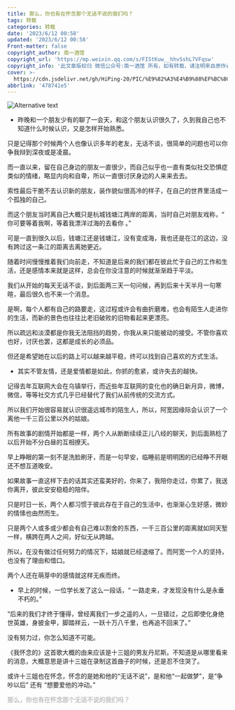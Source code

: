 ```yaml
---
title: 那么，你也有在怀念那个无话不说的我们吗？
tags: 转载
categories: 转载
date: '2023/6/12 00:58'
updated: '2023/6/12 00:58'
​Front-matter: false
copyright_author: 南一酒馆
copyright_url: 'https://mp.weixin.qq.com/s/FIStKuw__hhvSshL7VFqsw'
copyright_info: '此文章版权归 微信公众号:南一酒馆 所有，如有转载，请注明来自原作者'
cover: >-
  https://cdn.jsdelivr.net/gh/HiPing-20/PIC/%E9%82%A3%E4%B9%88%EF%BC%8C%E4%BD%A0%E4%B9%9F%E6%9C%89%E5%9C%A8%E6%80%80%E5%BF%B5%E9%82%A3%E4%B8%AA%E6%97%A0%E8%AF%9D%E4%B8%8D%E8%AF%B4%E7%9A%84%E6%88%91%E4%BB%AC%E5%90%97%EF%BC%9F.jpg
abbrlink: '478741e5'
---
```


![Alternative text](https://cdn.jsdelivr.net/gh/HiPing-20/PIC/%E9%82%A3%E4%B9%88%EF%BC%8C%E4%BD%A0%E4%B9%9F%E6%9C%89%E5%9C%A8%E6%80%80%E5%BF%B5%E9%82%A3%E4%B8%AA%E6%97%A0%E8%AF%9D%E4%B8%8D%E8%AF%B4%E7%9A%84%E6%88%91%E4%BB%AC%E5%90%97%EF%BC%9F.jpg)

- 昨晚和一个朋友少有的聊了一会天，和这个朋友认识很久了，久到我自己也不知道什么时候认识，又是怎样开始熟悉。



只是记得那个时候两个人也像认识多年的老友，无话不谈，很简单的问题也可以你争我辩到深夜或是凌晨。



而一直以来，留在自己身边的朋友一直很少，而自己似乎也一直有类似社交恐惧症类似的情绪，略显内向和自卑，所以一直很讨厌身边的人来来去去。



索性最后干脆不去认识新的朋友，装作貌似很高冷的样子，在自己的世界里活成一个孤独的自己。



而这个朋友当时离自己大概只是杭城钱塘江两岸的距离，当时自己对朋友戏称，“ 你可要等着我啊，等着我漂洋过海的去看你 。”



可是一直到很久以后，钱塘江还是钱塘江，没有变成海，我也还是在江的这边，没有跨过这一条江的距离去离她更近。



随着时间慢慢推着我们向前走，不知道是后来的我们都在彼此忙于自己的工作和生活，还是感情本来就是这样，总会在你没注意的时候就渐渐趋于平淡。



我们从开始的每天无话不谈，到后面两三天一句问候，再到后来十天半月一句寒暄，最后很久也不来一个消息。



是啊，每个人都有自己的路要走，这过程或许会有曲折磨难，也会有陌生人走进你的生活，而新的景色也往往比老旧破败的旧物看起来更漂亮。



所以疏远和淡漠都是你我无法阻挡的趋势，你我从来只能被动的接受。不管你喜欢也好，讨厌也罢，这都是成长的必须品。



但还是希望她在以后的路上可以越来越平稳，终可以找到自己喜欢的方式生活。
- 其实不管友情，还是爱情都是如此，你抓的愈紧，或许失去的越快。



记得去年互联网大会在乌镇举行，而近些年互联网的变化也的确日新月异，微博，微信，等等社交方式几乎已经替代了我们从前传统的交流方式。



所以我们开始很容易就认识很遥远城市的陌生人，所以，阿宽因缘际会认识了一个离他一千三百公里以外的姑娘。



所有故事的剧情开始都是一样，两个人从断断续续正儿八经的聊天，到后面熟稔了以后开始不分白昼的互相撩天。



早上睁眼的第一刻不是洗脸刷牙，而是一句早安，临睡前是明明困的已经睁不开眼还不想互道晚安。



如果故事一直这样下去的话其实还蛮美好的，你来了，我陪你走过，你累了，我送你离开，彼此安安稳稳的陪伴。



只是时日一长，两个人都习惯于彼此存在于自己的生活中，也渐渐心生好感，微妙的情愫也由然而生。



只是两个人或多或少都会有自己难以割舍的东西，一千三百公里的距离就如同天堑一样，横跨在两人之间，好似无从跨越。



所以，在没有做过任何努力的情况下，姑娘就已经退缩了。而阿宽一个人的坚持，也没有了理由和借口。



两个人还在萌芽中的感情就这样无疾而终。
- 早上的时候，一位学长发了这么一段话，“ 一路走来，才发现没有什么是永垂不朽的。”



“后来的我们才终于懂得，曾经离我们一步之遥的人，一旦错过，之后即使化身绝世英雄，身披金甲，脚踏祥云，一跃十万八千里，也再追不回来了。”



没有努力过，你怎么知道不可能。



《我怀念的》这首歌大概的由来应该是十三姐的男友丹尼斯。不知道是从哪里看来的消息，大概意思是讲十三姐在录制这首曲子的时候，还是忍不住哭了。



或许十三姐也在怀念，怀念的是她和他的“无话不说”，是和他“一起做梦”，是“争吵以后” 还有 “想要爱他的冲动。”



<b><p style="color: #C0C0C0;">那么，你也有在怀念那个无话不说的我们吗？</p></b>